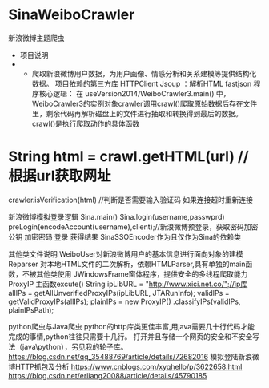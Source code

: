 # SinaWeiboCrawler
新浪微博主题爬虫

- 项目说明
- - 爬取新浪微博用户数据，为用户画像、情感分析和关系建模等提供结构化数据。
项目依赖的第三方库
HTTPClient
Jsoup ：解析HTML
fastjson
程序核心逻辑：
在 useVersion2014/WeiboCrawler3.main() 中，WeiboCrawler3的实例对象crawler调用crawl()爬取原始数据后存在文件里，剩余代码再解析磁盘上的文件进行抽取和转换得到最后的数据。
crawl()是执行爬取动作的具体函数
# String html = crawl.getHTML(url) //根据url获取网址
crawler.isVerification(html) //判断是否需要输入验证码
如果连接超时重新连接

新浪微博模拟登录逻辑 Sina.main()
Sina.login(username,passwprd)
 preLogin(encodeAccount(username),client);//新浪微博预登录，获取密码加密公钥 
加密密码
登录
获得结果
SinaSSOEncoder作为且仅作为Sina的依赖类

其他类文件说明
WeiboUser对新浪微博用户的基本信息进行面向对象的建模
Reparser 对本地HTML文件的二次解析，依赖HTMLParser,具有单独的main函数，不被其他类使用
JWindowsFrame窗体程序，提供安全的多线程爬取能力
ProxyIP
主函数excute()
String ipLibURL = "http://www.xici.net.co/";//ip库
allIPs = getAllUnverifiedProxyIPs(ipLibURL, JTARunInfo);
validIPs = getValidProxyIPs(allIPs);
plainIPs = new ProxyIP() .classifyIPs(validIPs, plainIPsPath);

python爬虫与Java爬虫
python的http库类更佳丰富,用java需要几十行代码才能完成的事情,python往往只需要十几行。
打开并且存储一个网页的安全和不安全写法（java\python），另见我的轮子库。
https://blog.csdn.net/qq_35488769/article/details/72682016
模拟登陆新浪微博HTTP抓包及分析
https://www.cnblogs.com/xyqhello/p/3622658.html
https://blog.csdn.net/erliang20088/article/details/45790185